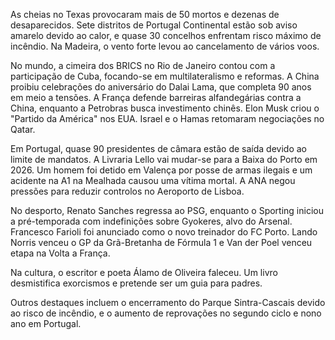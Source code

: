 As cheias no Texas provocaram mais de 50 mortos e dezenas de desaparecidos. Sete distritos de Portugal Continental estão sob aviso amarelo devido ao calor, e quase 30 concelhos enfrentam risco máximo de incêndio. Na Madeira, o vento forte levou ao cancelamento de vários voos.

No mundo, a cimeira dos BRICS no Rio de Janeiro contou com a participação de Cuba, focando-se em multilateralismo e reformas. A China proibiu celebrações do aniversário do Dalai Lama, que completa 90 anos em meio a tensões. A França defende barreiras alfandegárias contra a China, enquanto a Petrobras busca investimento chinês. Elon Musk criou o "Partido da América" nos EUA. Israel e o Hamas retomaram negociações no Qatar.

Em Portugal, quase 90 presidentes de câmara estão de saída devido ao limite de mandatos. A Livraria Lello vai mudar-se para a Baixa do Porto em 2026. Um homem foi detido em Valença por posse de armas ilegais e um acidente na A1 na Mealhada causou uma vítima mortal. A ANA negou pressões para reduzir controlos no Aeroporto de Lisboa.

No desporto, Renato Sanches regressa ao PSG, enquanto o Sporting iniciou a pré-temporada com indefinições sobre Gyokeres, alvo do Arsenal. Francesco Farioli foi anunciado como o novo treinador do FC Porto. Lando Norris venceu o GP da Grã-Bretanha de Fórmula 1 e Van der Poel venceu etapa na Volta a França.

Na cultura, o escritor e poeta Álamo de Oliveira faleceu. Um livro desmistifica exorcismos e pretende ser um guia para padres.

Outros destaques incluem o encerramento do Parque Sintra-Cascais devido ao risco de incêndio, e o aumento de reprovações no segundo ciclo e nono ano em Portugal.